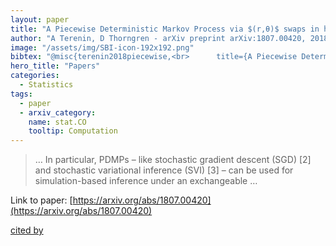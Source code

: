 ```yaml
---
layout: paper
title: "A Piecewise Deterministic Markov Process via $(r,θ)$ swaps in hyperspherical coordinates"
author: "A Terenin, D Thorngren - arXiv preprint arXiv:1807.00420, 2018 - arxiv.org"
image: "/assets/img/SBI-icon-192x192.png"
bibtex: "@misc{terenin2018piecewise,<br>      title={A Piecewise Deterministic Markov Process via $(r,\theta)$ swaps in hyperspherical coordinates}, <br>      author={Alexander Terenin and Daniel Thorngren},<br>      year={2018},<br>      eprint={1807.00420},<br>      archivePrefix={arXiv},<br>      primaryClass={stat.CO}<br>}"
hero_title: "Papers"
categories:
  - Statistics
tags:
  - paper
  - arxiv_category:
    name: stat.CO
    tooltip: Computation
---
```

>… In particular, PDMPs – like stochastic gradient descent (SGD) [2] and stochastic variational inference (SVI) [3] – can be used for simulation-based inference under an exchangeable …

Link to paper: [https://arxiv.org/abs/1807.00420](https://arxiv.org/abs/1807.00420)

[cited by](https://scholar.google.com/scholar?cites=8603664056820260428&as_sdt=2005&sciodt=0,5&hl=en&num=20)

